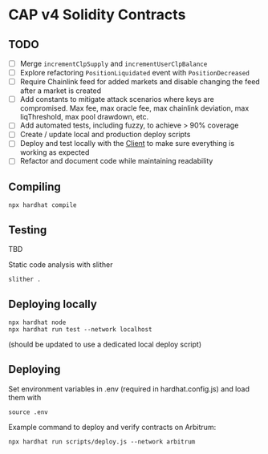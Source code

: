 # CAP v4 Solidity Contracts

## TODO
 
- [ ] Merge `incrementClpSupply` and `incrementUserClpBalance`
- [ ] Explore refactoring `PositionLiquidated` event with `PositionDecreased`
- [ ] Require Chainlink feed for added markets and disable changing the feed after a market is created
- [ ] Add constants to mitigate attack scenarios where keys are compromised. Max fee, max oracle fee, max chainlink deviation, max liqThreshold, max pool drawdown, etc.
- [ ] Add automated tests, including fuzzy, to achieve > 90% coverage
- [ ] Create / update local and production deploy scripts
- [ ] Deploy and test locally with the [Client](https://github.com/capofficial/client) to make sure everything is working as expected
- [ ] Refactor and document code while maintaining readability

## Compiling

```
npx hardhat compile
```

## Testing

TBD

Static code analysis with slither
```
slither .
```

## Deploying locally

```
npx hardhat node
npx hardhat run test --network localhost
```

(should be updated to use a dedicated local deploy script)

## Deploying

Set environment variables in .env (required in hardhat.config.js) and load them with
```
source .env
```
Example command to deploy and verify contracts on Arbitrum:
```
npx hardhat run scripts/deploy.js --network arbitrum
```